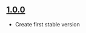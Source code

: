 ## [1.0.0](https://github.com/SDOSLabs/ALTENSwiftUtilities/tree/1.0.0)

- Create first stable version
